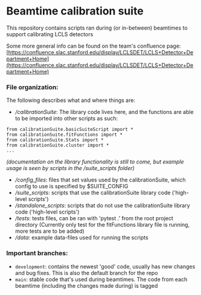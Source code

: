 # Beamtime calibration suite
This repository contains scripts ran during (or in-between) beamtimes to support calibrating LCLS detectors

Some more general info can be found on the team's confluence page: [https://confluence.slac.stanford.edu/display/LCLSDET/LCLS+Detector+Department+Home](https://confluence.slac.stanford.edu/display/LCLSDET/LCLS+Detector+Department+Home) 


### File organization:

The following describes what and where things are:

* _/calibrationSuite_: The library code lives here, and the functions are able to be imported into other scripts as such:
```
from calibrationSuite.basicSuiteScript import * 
from calibrationSuite.fitFunctions import * 
from calibrationSuite.Stats import * 
from calibrationSuite.cluster import *
...
```
_(documentation on the library functionality is still to come, but example usage is seen by scripts in the /suite_scripts folder)_

* _/config_files_: files that set values used by the calibrationSuite, which config to use is specified by $SUITE_CONFIG 
* _/suite_scripts_: scripts that use the calibrationSuite library code ('high-level scripts')
* _/standalone_scripts_: scripts that do not use the calibrationSuite library code ('high-level scripts')
* _/tests_: tests files, can be ran with 'pytest .' from the root project directory (Currently only test for the fitFunctions library file is running, more tests are to be added)
* _/data_: example data-files used for running the scripts


### Important branches:

* `development`: contains the newest 'good' code, usually has new changes and bug fixes. This is also the default branch for the repo
* `main`: stable code that's used during beamtimes. The code from each beamtime (including the changes made during) is tagged
